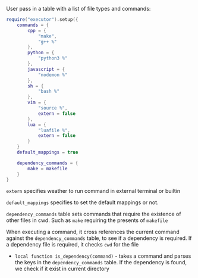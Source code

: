 User pass in a table with a list of file types and commands:

```lua
require("executor").setup({
    commands = {
        cpp = {
            "make",
            "g++ %"
        },
        python = {
            "python3 %"
        },
        javascript = {
            "nodemon %"
        },
        sh = {
            "bash %"
        },
        vim = {
            "source %",
            extern = false
        },
        lua = {
            "luafile %",
            extern = false
        }
    }
    default_mappings = true

    dependency_commands = {
        make = makefile
    }
}
```

`extern` specifies weather to run command in external terminal or builtin

`default_mappings` specifies to set the default mappings or not.

`dependency_commands` table sets commands that require the existence of other
files in cwd. Such as `make` requiring the presents of `makefile`

When executing a command, it cross references the current command against the
`dependency_commands` table, to see if a dependency is required. If a dependency
file is required, it checks `cwd` for the file

   * `local function is_dependency(command)` - takes a command and parses the
   keys in the `dependency_commands` table. If the dependency is found, we check
   if it exist in current directory
